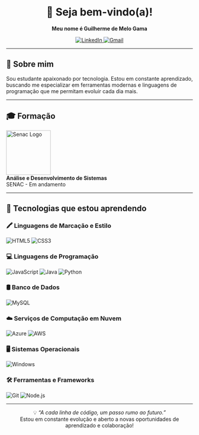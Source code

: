 <h1 align="center">👋 Seja bem-vindo(a)!</h1>

<p align="center">
  <strong>Meu nome é Guilherme de Melo Gama</strong>
</p>

<p align="center">
  <a href="https://www.linkedin.com/in/guilherme-gama-455317379/" target="_blank">
    <img src="https://img.shields.io/badge/LinkedIn-0077B5?style=for-the-badge&logo=linkedin&logoColor=white" alt="LinkedIn">
  </a>
  <a href="mailto:guilhermegama978@gmail.com">
    <img src="https://img.shields.io/badge/Gmail-333333?style=for-the-badge&logo=gmail&logoColor=red" alt="Gmail">
  </a>
</p>

---

## 🚀 Sobre mim

Sou estudante apaixonado por tecnologia. Estou em constante aprendizado, buscando me especializar em ferramentas modernas e linguagens de programação que me permitam evoluir cada dia mais.

---
## 🎓 Formação

<p align="left">
  <img src="https://logodownload.org/wp-content/uploads/2014/10/senac-logo-1-1.png" width="120px" alt="Senac Logo">
  <br>
  <strong>Análise e Desenvolvimento de Sistemas</strong>
  <br>
  SENAC - Em andamento
</p>

---

## 🧠 Tecnologias que estou aprendendo

### 🖍️ Linguagens de Marcação e Estilo

![HTML5](https://img.shields.io/badge/HTML5-E34F26?style=for-the-badge&logo=html5&logoColor=white)
![CSS3](https://img.shields.io/badge/CSS3-1572B6?style=for-the-badge&logo=css3&logoColor=white)

### 💻 Linguagens de Programação

![JavaScript](https://img.shields.io/badge/JavaScript-F7DF1E?style=for-the-badge&logo=javascript&logoColor=black)
![Java](https://img.shields.io/badge/Java-%23ED8B00.svg?style=for-the-badge&logo=openjdk&logoColor=white)
![Python](https://img.shields.io/badge/Python-3670A0?style=for-the-badge&logo=python&logoColor=ffdd54)

### 🛢️ Banco de Dados

![MySQL](https://img.shields.io/badge/MySQL-00000F?style=for-the-badge&logo=mysql&logoColor=white)

### ☁️ Serviços de Computação em Nuvem

![Azure](https://img.shields.io/badge/Azure-0078D4?style=for-the-badge&logo=microsoftazure&logoColor=white)
![AWS](https://img.shields.io/badge/AWS-232F3E?style=for-the-badge&logo=amazon-aws&logoColor=white)

### 🖥️ Sistemas Operacionais

![Windows](https://img.shields.io/badge/Windows-0078D6?style=for-the-badge&logo=windows&logoColor=white)

### 🛠️ Ferramentas e Frameworks

![Git](https://img.shields.io/badge/Git-F05032?style=for-the-badge&logo=git&logoColor=white)
![Node.js](https://img.shields.io/badge/Node.js-339933?style=for-the-badge&logo=node.js&logoColor=white)

---
<div align="center">
<p>
  💡 <em>“A cada linha de código, um passo rumo ao futuro.”</em><br>
  Estou em constante evolução e aberto a novas oportunidades de aprendizado e colaboração!</p>
</div>
